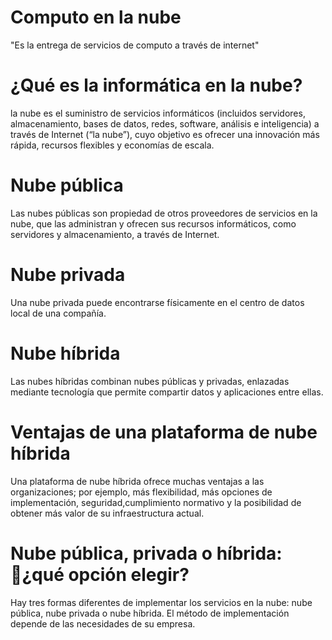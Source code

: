 # Computo en la nube
"Es la entrega de servicios de computo a través de internet"

# ¿Qué es la informática en la nube?
la nube es el suministro de servicios informáticos (incluidos servidores, almacenamiento, bases de datos, redes, software, análisis e inteligencia) a través de Internet (“la nube”), cuyo objetivo es ofrecer una innovación más rápida, recursos flexibles y economías de escala. 

# Nube pública
Las nubes públicas son propiedad de otros proveedores de servicios en la nube, que las administran y ofrecen sus recursos informáticos, como servidores y almacenamiento, a través de Internet. 

# Nube privada
Una nube privada puede encontrarse físicamente en el centro de datos local de una compañía.

# Nube híbrida
Las nubes híbridas combinan nubes públicas y privadas, enlazadas mediante tecnología que permite compartir datos y aplicaciones entre ellas. 

# Ventajas de una plataforma de nube híbrida
Una plataforma de nube híbrida ofrece muchas ventajas a las organizaciones; por ejemplo, más flexibilidad, más opciones de implementación, seguridad,cumplimiento normativo y la posibilidad de obtener más valor de su infraestructura actual.

# Nube pública, privada o híbrida: ¿qué opción elegir?
Hay tres formas diferentes de implementar los servicios en la nube: nube pública, nube privada o nube híbrida. El método de implementación depende de las necesidades de su empresa.

